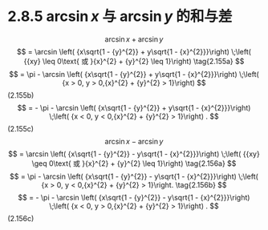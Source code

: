 # 2.8.5 $\arcsin x$ 与 $\arcsin y$ 的和与差
$$
\arcsin x + \arcsin y
$$
$$
= \arcsin \left( {x\sqrt{1 - {y}^{2}} + y\sqrt{1 - {x}^{2}}}\right) \;\left( {{xy} \leq  0\text{ 或 }{x}^{2} + {y}^{2} \leq  1}\right)  \tag{2.155a}
$$
$$
= \pi  - \arcsin \left( {x\sqrt{1 - {y}^{2}} + y\sqrt{1 - {x}^{2}}}\right) \;\left( {x > 0, y > 0,{x}^{2} + {y}^{2} > 1}\right)
$$
(2.155b)
$$
=  - \pi  - \arcsin \left( {x\sqrt{1 - {y}^{2}} + y\sqrt{1 - {x}^{2}}}\right) \;\left( {x < 0, y < 0,{x}^{2} + {y}^{2} > 1}\right) .
$$
(2.155c)
$$
\arcsin x - \arcsin y
$$
$$
= \arcsin \left( {x\sqrt{1 - {y}^{2}} - y\sqrt{1 - {x}^{2}}}\right) \;\left( {{xy} \geq  0\text{ 或 }{x}^{2} + {y}^{2} \leq  1}\right)  \tag{2.156a}
$$
$$
= \pi  - \arcsin \left( {x\sqrt{1 - {y}^{2}} - y\sqrt{1 - {x}^{2}}}\right) \;\left( {x > 0, y < 0,{x}^{2} + {y}^{2} > 1}\right.  \tag{2.156b}
$$
$$
=  - \pi  - \arcsin \left( {x\sqrt{1 - {y}^{2}} - y\sqrt{1 - {x}^{2}}}\right) \;\left( {x < 0, y > 0,{x}^{2} + {y}^{2} > 1}\right) .
$$
(2.156c)